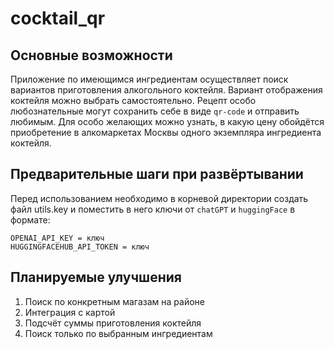# cocktail_qr
## Основные возможности
Приложение по имеющимся ингредиентам осуществляет поиск вариантов приготовления алкогольного коктейля. 
Вариант отображения коктейля можно выбрать самостоятельно. Рецепт особо любознательные могут сохранить себе в виде `qr-code` и отправить любимым.
Для особо желающих можно узнать, в какую цену обойдётся приобретение в алкомаркетах Москвы одного экземпляра ингредиента коктейля. 

## Предварительные шаги при развёртывании
Перед использованием необходимо в корневой директории создать файл utils.key и поместить в него ключи от `chatGPT` и `huggingFace` в формате:
    
    OPENAI_API_KEY = ключ
    HUGGINGFACEHUB_API_TOKEN = ключ

##

## Планируемые улучшения
1. Поиск по конкретным магазам на районе 
2. Интеграция с картой
3. Подсчёт суммы приготовления коктейля
4. Поиск только по выбранным ингредиентам